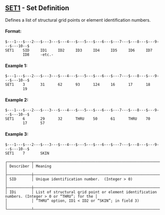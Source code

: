 ## [SET1](https://help.hexagonmi.com/bundle/MSC_Nastran_2022.4/page/Nastran_Combined_Book/qrg/bulkqrs/TOC.SET1.xhtml) - Set Definition

Defines a list of structural grid points or element identification numbers.

#### Format:

```nastran
$---1---$---2---$---3---$---4---$---5---$---6---$---7---$---8---$---9---$---10--$
SET1    SID     ID1     ID2     ID3     ID4     ID5     ID6     ID7             
        ID8     -etc.-                                                          
```
#### Example 1:

```nastran
$---1---$---2---$---3---$---4---$---5---$---6---$---7---$---8---$---9---$---10--$
SET1    3       31      62      93      124     16      17      18              
        19                                                                      
```
#### Example 2:

```nastran
$---1---$---2---$---3---$---4---$---5---$---6---$---7---$---8---$---9---$---10--$
SET1    6       29      32      THRU    50      61      THRU    70              
        17      57                                                              
```
#### Example 3:

```nastran
$---1---$---2---$---3---$---4---$---5---$---6---$---7---$---8---$---9---$---10--$
SET1    7       SKIN                                                            
```
```text
┌───────────┬──────────────────────────────────────────────────────────────────────────────────────────────────┐
│ Describer │ Meaning                                                                                          │
├───────────┼──────────────────────────────────────────────────────────────────────────────────────────────────┤
│ SID       │ Unique identification number.  (Integer > 0)                                                     │
├───────────┼──────────────────────────────────────────────────────────────────────────────────────────────────┤
│ IDi       │ List of structural grid point or element identification numbers. (Integer > 0 or “THRU”; for the │
│           │ “THRU” option, ID1 < ID2 or “SKIN”; in field 3)                                                  │
└───────────┴──────────────────────────────────────────────────────────────────────────────────────────────────┘
```

